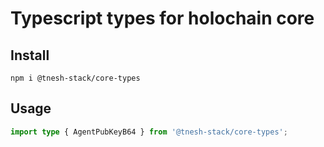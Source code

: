 # Typescript types for holochain core

## Install

```
npm i @tnesh-stack/core-types
```

## Usage

```ts
import type { AgentPubKeyB64 } from '@tnesh-stack/core-types';
```
